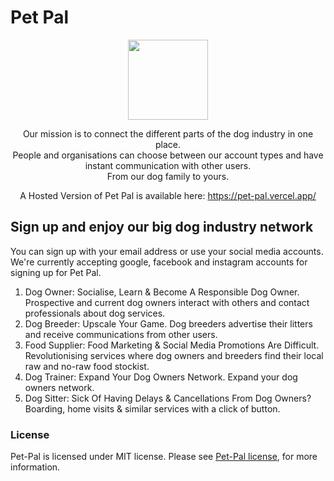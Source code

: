 # Pet Pal

<div align="center">

<img src="https://user-images.githubusercontent.com/96417438/208197358-c21b6b96-5d9e-47fc-8d3b-2c24444d8001.png" width="128"/>

Our mission is to connect the different parts of the dog industry in one place. <br/> People and organisations can choose between our account types and have instant communication with other users. <br/>
<span>From our dog family to yours.</span>

A Hosted Version of Pet Pal is available here: https://pet-pal.vercel.app/
</div>

## Sign up and enjoy our big dog industry network

You can sign up with your email address or use your social media accounts. We're currently accepting google, facebook and instagram accounts for signing up for Pet Pal.

<ol>
  <li>Dog Owner: Socialise, Learn & Become A Responsible Dog Owner. Prospective and current dog owners interact with others and contact professionals about dog services.</li>
  <li>Dog Breeder: Upscale Your Game. Dog breeders advertise their litters and receive communications from other users.</li>
  <li>Food Supplier: Food Marketing & Social Media Promotions Are Difficult. Revolutionising services where dog owners and breeders find their local raw and no-raw food stockist.</li>
  <li>Dog Trainer: Expand Your Dog Owners Network. Expand your dog owners network.</li>
  <li>Dog Sitter: Sick Of Having Delays & Cancellations From Dog Owners? Boarding, home visits & similar services with a click of button.</li>
</ol>


### License

Pet-Pal is licensed under MIT license. Please see [Pet-Pal license](https://github.com/imevanc/pet-pal/blob/main/LICENSE.md), for more information.
